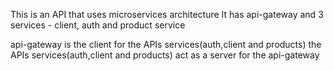 This is an API that uses microservices architecture
It has api-gateway and 3 services - client, auth and product service

api-gateway is the client for the APIs services(auth,client and products)
the APIs services(auth,client and products) act as a server for the api-gateway